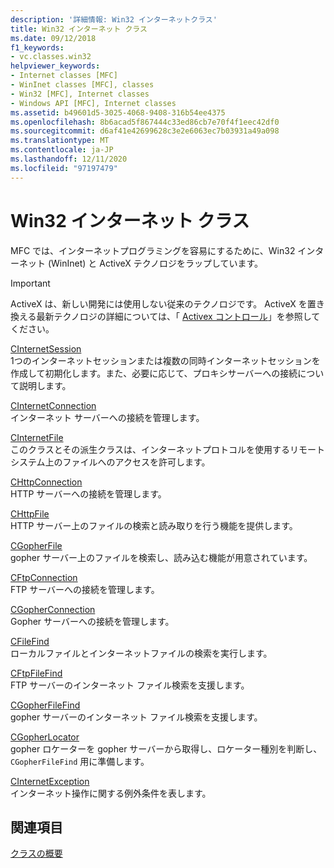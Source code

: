 ```yaml
---
description: '詳細情報: Win32 インターネットクラス'
title: Win32 インターネット クラス
ms.date: 09/12/2018
f1_keywords:
- vc.classes.win32
helpviewer_keywords:
- Internet classes [MFC]
- WinInet classes [MFC], classes
- Win32 [MFC], Internet classes
- Windows API [MFC], Internet classes
ms.assetid: b49601d5-3025-4068-9408-316b54ee4375
ms.openlocfilehash: 8b6acad5f867444c33ed86cb7e70f4f1eec42df0
ms.sourcegitcommit: d6af41e42699628c3e2e6063ec7b03931a49a098
ms.translationtype: MT
ms.contentlocale: ja-JP
ms.lasthandoff: 12/11/2020
ms.locfileid: "97197479"
---
```

# <a name="win32-internet-classes"></a>Win32 インターネット クラス

MFC では、インターネットプログラミングを容易にするために、Win32 インターネット (WinInet) と ActiveX テクノロジをラップしています。

>[!IMPORTANT]
> ActiveX は、新しい開発には使用しない従来のテクノロジです。 ActiveX を置き換える最新テクノロジの詳細については、「 [Activex コントロール](activex-controls.md)」を参照してください。

[CInternetSession](../mfc/reference/cinternetsession-class.md)<br/>
1つのインターネットセッションまたは複数の同時インターネットセッションを作成して初期化します。また、必要に応じて、プロキシサーバーへの接続について説明します。

[CInternetConnection](../mfc/reference/cinternetconnection-class.md)<br/>
インターネット サーバーへの接続を管理します。

[CInternetFile](../mfc/reference/cinternetfile-class.md)<br/>
このクラスとその派生クラスは、インターネットプロトコルを使用するリモートシステム上のファイルへのアクセスを許可します。

[CHttpConnection](../mfc/reference/chttpconnection-class.md)<br/>
HTTP サーバーへの接続を管理します。

[CHttpFile](../mfc/reference/chttpfile-class.md)<br/>
HTTP サーバー上のファイルの検索と読み取りを行う機能を提供します。

[CGopherFile](../mfc/reference/cgopherfile-class.md)<br/>
gopher サーバー上のファイルを検索し、読み込む機能が用意されています。

[CFtpConnection](../mfc/reference/cftpconnection-class.md)<br/>
FTP サーバーへの接続を管理します。

[CGopherConnection](../mfc/reference/cgopherconnection-class.md)<br/>
Gopher サーバーへの接続を管理します。

[CFileFind](../mfc/reference/cfilefind-class.md)<br/>
ローカルファイルとインターネットファイルの検索を実行します。

[CFtpFileFind](../mfc/reference/cftpfilefind-class.md)<br/>
FTP サーバーのインターネット ファイル検索を支援します。

[CGopherFileFind](../mfc/reference/cgopherfilefind-class.md)<br/>
gopher サーバーのインターネット ファイル検索を支援します。

[CGopherLocator](../mfc/reference/cgopherlocator-class.md)<br/>
gopher ロケーターを gopher サーバーから取得し、ロケーター種別を判断し、`CGopherFileFind` 用に準備します。

[CInternetException](../mfc/reference/cinternetexception-class.md)<br/>
インターネット操作に関する例外条件を表します。

## <a name="see-also"></a>関連項目

[クラスの概要](../mfc/class-library-overview.md)
